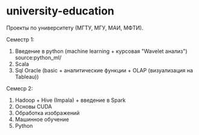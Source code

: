 # university-education
Проекты по университету (МГТУ, МГУ, МАИ, МФТИ).

Семестр 1: 
1) Введение в python (machine learning + курсовая "Wavelet анализ") source:python_ml/
2) Scala
3) Sql Oracle (basic + аналитические функции + OLAP (визуализация на Tableau))

Семеср 2:
1) Hadoop + Hive (Impala) + введение в Spark 
2) Основы CUDA
3) Обработка изображений 
4) Машинное обучение
5) Python
